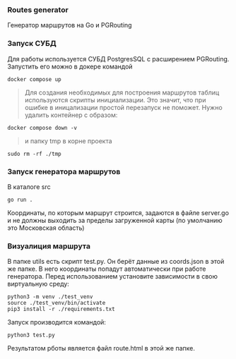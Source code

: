 ### Routes generator

Генератор маршрутов на Go и PGRouting

### Запуск СУБД

Для работы используется СУБД PostgresSQL с расширением PGRouting. Запустить его можно в докере командой

```shell
docker compose up
```

><TIP>Для создания необходимых для построения маршрутов таблиц используются скрипты инициализации.
>Это значит, что при ошибке в иницализации простой перезапуск не поможет. Нужно удалить контейнер с образом:
```shell
docker compose down -v
```
>и папку tmp в корне проекта
```shell
sudo rm -rf ./tmp
```

### Запуск генератора маршрутов

В каталоге src

```
go run .
```

Координаты, по которым маршрут строится, задаются в файле server.go и не должны выходить за пределы загруженной карты
(по умолчанию это Московская область)

### Визуалиция маршрута

В папке utils есть скрипт test.py. Он берёт данные из coords.json в этой же папке. В него
координаты попадут автоматически при работе генератора. Перед использованием установите зависимости
в свою виртуальную среду:

```shell
python3 -m venv ./test_venv
source ./test_venv/bin/activate
pip3 install -r ./requirements.txt
```

Запуск производится командой:
```shell
python3 test.py
```

Результатом рботы является файл route.html в этой же папке.
